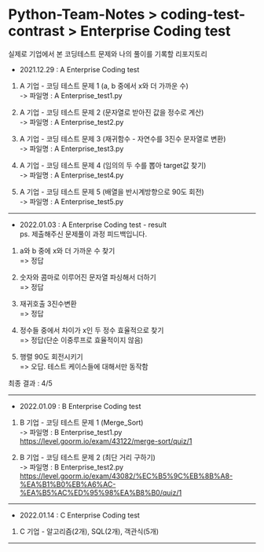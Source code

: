 # Python-Team-Notes > coding-test-contrast > Enterprise Coding test 
실제로 기업에서 본 코딩테스트 문제와 나의 풀이를 기록할 리포지토리  


* 2021.12.29 : A Enterprise Coding test    
1. A 기업 - 코딩 테스트 문제 1 (a, b 중에서 x와 더 가까운 수)    
-> 파일명 : A Enterprise_test1.py     

2. A 기업 - 코딩 테스트 문제 2 (문자열로 받아진 값을 정수로 계산)    
-> 파일명 : A Enterprise_test2.py    

3. A 기업 - 코딩 테스트 문제 3 (재귀함수 - 자연수를 3진수 문자열로 변환)     
-> 파일명 : A Enterprise_test3.py   

4. A 기업 - 코딩 테스트 문제 4 (임의의 두 수를 뽑아 target값 찾기)   
-> 파일명 : A Enterprise_test4.py   

5. A 기업 - 코딩 테스트 문제 5 (배열을 반시계방향으로 90도 회전)   
-> 파일명 : A Enterprise_test5.py   
***

* 2022.01.03 : A Enterprise Coding test - result        
ps. 제출해주신 문제풀이 과정 피드백입니다.    

1. a와 b 중에 x와 더 가까운 수 찾기    
=> 정답   

2. 숫자와 콤마로 이루어진 문자열 파싱해서 더하기    
=> 정답   

3. 재귀호출 3진수변환     
=> 정답    

4. 정수들 중에서 차이가 x인 두 정수 효율적으로 찾기   
=> 정답(단순 이중루프로 효율적이지 않음)    

5. 행렬 90도 회전시키기    
=> 오답. 테스트 케이스들에 대해서만 동작함   

최종 결과 : 4/5  
***



* 2022.01.09 : B Enterprise Coding test    
1. B 기업 - 코딩 테스트 문제 1 (Merge_Sort)       
-> 파일명 : B Enterprise_test1.py    
https://level.goorm.io/exam/43122/merge-sort/quiz/1     


2. B 기업 - 코딩 테스트 문제 2 (최단 거리 구하기)     
-> 파일명 : B Enterprise_test2.py     
https://level.goorm.io/exam/43082/%EC%B5%9C%EB%8B%A8-%EA%B1%B0%EB%A6%AC-%EA%B5%AC%ED%95%98%EA%B8%B0/quiz/1   
***


* 2022.01.14 : C Enterprise Coding test   
1. C 기업 - 알고리즘(2개), SQL(2개), 객관식(5개)   
***  